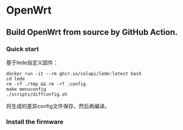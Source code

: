 # OpenWrt

## Build OpenWrt from source by GitHub Action.

### Quick start
基于lede自定义固件：
```shell
docker run -it --rm ghcr.io/colapi/lede:latest bash
cd lede
rm -rf ./tmp && rm -rf .config
make menuconfig
./scripts/diffconfig.sh
```
将生成的差异config文件保存，然后再编译。

### Install the firmware

